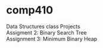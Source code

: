 # comp410
Data Structures class Projects  
Assigment 2: Binary Search Tree  
Assignment 3: Minimum Binary Heap
